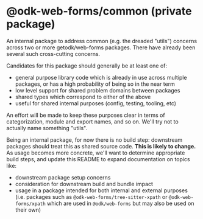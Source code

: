 # @odk-web-forms/common (private package)

An internal package to address common (e.g. the dreaded "utils") concerns across two or more getodk/web-forms packages. There have already been several such cross-cutting concerns.

Candidates for this package should generally be at least one of:

- general purpose library code which is already in use across multiple packages, or has a high probability of being so in the near term
- low level support for shared problem domains between packages
- shared types which correspond to either of the above
- useful for shared internal purposes (config, testing, tooling, etc)

An effort will be made to keep these purposes clear in terms of categorization, module and export names, and so on. We'll try not to actually name something "utils".

Being an internal package, for now there is no build step: downstream packages should treat this as shared source code. **This is likely to change.** As usage becomes more concrete, we'll want to determine appropriate build steps, and update this README to expand documentation on topics like:

- downstream package setup concerns
- consideration for downstream build and bundle impact
- usage in a package intended for both internal and external purposes (i.e.
  packages such as `@odk-web-forms/tree-sitter-xpath` or `@odk-web-forms/xpath`
  which are used in `@odk/web-forms` but may also be used on their own)
